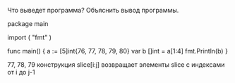 Что выведет программа? Объяснить вывод программы.

package main

import (
"fmt"
)

func main() {
a := [5]int{76, 77, 78, 79, 80}
var b []int = a[1:4]
fmt.Println(b)
}


77, 78, 79
конструкция slice[i:j] возвращает элементы slice
с индексами от i до j-1


